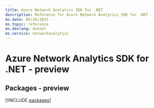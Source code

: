 ```yaml
---
title: Azure Network Analytics SDK for .NET
description: Reference for Azure Network Analytics SDK for .NET
ms.date: 05/26/2025
ms.topic: reference
ms.devlang: dotnet
ms.service: networkanalytics
---
```

# Azure Network Analytics SDK for .NET - preview
## Packages - preview
[!INCLUDE [packages](network-analytics-index.md)]